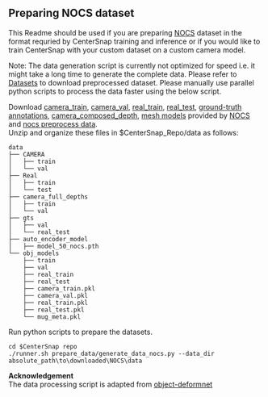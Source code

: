 ## Preparing NOCS dataset<br>

This Readme should be used if you are preparing [NOCS](https://github.com/hughw19/NOCS_CVPR2019) dataset in the format requried by CenterSnap training and inference or if you would like to train CenterSnap with your custom dataset on a custom camera model.

Note: The data generation script is currently not optimized for speed i.e. it might take a long time to generate the complete data. Please refer to [Datasets](https://github.com/zubair-irshad/CenterSnap/#-dataset) to download preprocessed dataset. Please manually use parallel python scripts to process the data faster using the below script. 


Download [camera_train](http://download.cs.stanford.edu/orion/nocs/camera_train.zip), [camera_val](http://download.cs.stanford.edu/orion/nocs/camera_val25K.zip),
[real_train](http://download.cs.stanford.edu/orion/nocs/real_train.zip), [real_test](http://download.cs.stanford.edu/orion/nocs/real_test.zip),
[ground-truth annotations](http://download.cs.stanford.edu/orion/nocs/gts.zip),
[camera_composed_depth](http://download.cs.stanford.edu/orion/nocs/camera_composed_depth.zip), [mesh models](http://download.cs.stanford.edu/orion/nocs/obj_models.zip)
provided by [NOCS](https://github.com/hughw19/NOCS_CVPR2019) and [nocs preprocess data](https://www.dropbox.com/s/8im9fzopo71h6yw/nocs_preprocess.tar.gz?dl=1).<br/>
Unzip and organize these files in $CenterSnap_Repo/data as follows:
```
data
├── CAMERA
│   ├── train
│   └── val
├── Real
│   ├── train
│   └── test
├── camera_full_depths
│   ├── train
│   └── val
├── gts
│   ├── val
│   └── real_test
├── auto_encoder_model
│   ├── model_50_nocs.pth
└── obj_models
    ├── train
    ├── val
    ├── real_train
    ├── real_test
    ├── camera_train.pkl
    ├── camera_val.pkl
    ├── real_train.pkl
    ├── real_test.pkl
    └── mug_meta.pkl
```
Run python scripts to prepare the datasets.

```
cd $CenterSnap repo
./runner.sh prepare_data/generate_data_nocs.py --data_dir absolute_path\to\downloaded\NOCS\data
```

**Acknowledgement**<br>
The data processing script is adapted from [object-deformnet](https://github.com/mentian/object-deformnet)

